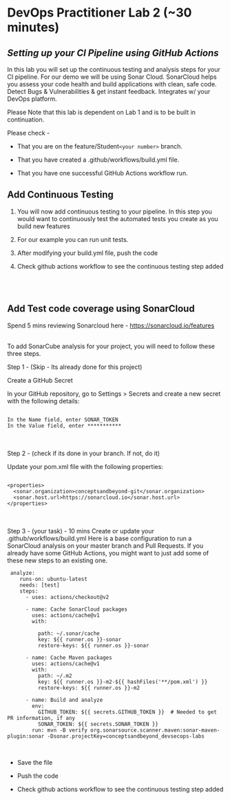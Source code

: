 # **DevOps Practitioner Lab 2 (~30 minutes)**
## ***Setting up your CI Pipeline using GitHub Actions***
In this lab you will set up the continuous testing and analysis steps for your CI pipeline. For our demo we will be using Sonar Cloud. SonarCloud helps you assess your code health and build applications with clean, safe code. Detect Bugs & Vulnerabilities & get instant feedback. Integrates w/ your DevOps platform.
<P>Please Note that this lab is dependent on Lab 1 and is to be built in continuation. </p>
<P>Please check -</p>

* That you are on the feature/Student```<your number>``` branch. 

* That you have created a .github/workflows/build.yml file.

* That you have one successful GitHub Actions workflow run.

## **Add Continuous Testing**
1. You will now add continuous testing to your pipeline. In this step you would want to continuously test the automated tests you create as you build new features
2. For our example you can run unit tests. 

3. After modifying your build.yml file, push the code

4. Check github actions workflow to see the continuous testing step added

<br><br>

## **Add Test code coverage using SonarCloud**

Spend 5 mins reviewing Sonarcloud here - https://sonarcloud.io/features

<br>
To add SonarCube analysis for your project, you will need to follow these three steps.

Step 1 - (Skip - Its already done for this project)

Create a GitHub Secret

In your GitHub repository, go to Settings > Secrets and create a new secret with the following details:

```

In the Name field, enter SONAR_TOKEN 
In the Value field, enter ***********

```
<br><br>
Step 2 - (check if its done in your branch. If not, do it)

Update your pom.xml file with the following properties:

```

<properties>
  <sonar.organization>conceptsandbeyond-git</sonar.organization>
  <sonar.host.url>https://sonarcloud.io</sonar.host.url>
</properties>

```
<br><br>
Step 3 - (your task) - 10 mins
Create or update your .github/workflows/build.yml
Here is a base configuration to run a SonarCloud analysis on your master branch and Pull Requests. If you already have some GitHub Actions, you might want to just add some of these new steps to an existing one.


```
 analyze:
    runs-on: ubuntu-latest
    needs: [test]
    steps:
      - uses: actions/checkout@v2
      
      - name: Cache SonarCloud packages
        uses: actions/cache@v1
        with:
        
          path: ~/.sonar/cache
          key: ${{ runner.os }}-sonar
          restore-keys: ${{ runner.os }}-sonar

      - name: Cache Maven packages
        uses: actions/cache@v1
        with:
          path: ~/.m2
          key: ${{ runner.os }}-m2-${{ hashFiles('**/pom.xml') }}
          restore-keys: ${{ runner.os }}-m2

      - name: Build and analyze
        env:
          GITHUB_TOKEN: ${{ secrets.GITHUB_TOKEN }}  # Needed to get PR information, if any
          SONAR_TOKEN: ${{ secrets.SONAR_TOKEN }}
        run: mvn -B verify org.sonarsource.scanner.maven:sonar-maven-plugin:sonar -Dsonar.projectKey=conceptsandbeyond_devsecops-labs
```
<br>

* Save the file

* Push the code

* Check github actions workflow to see the continuous testing step added
